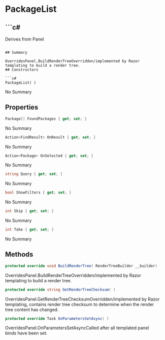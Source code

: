 # PackageList

## ```c#
Derives from Panel
```

## Summary

OverridesPanel.BuildRenderTreeOverridden/implemented by Razor templating to build a render tree.
## Constructors

```c#
PackageList( ) 
```
No Summary
## Properties

```c#
Package[] FoundPackages { get; set; } 
```
No Summary
```c#
Action<FindResult> OnResult { get; set; } 
```
No Summary
```c#
Action<Package> OnSelected { get; set; } 
```
No Summary
```c#
string Query { get; set; } 
```
No Summary
```c#
bool ShowFilters { get; set; } 
```
No Summary
```c#
int Skip { get; set; } 
```
No Summary
```c#
int Take { get; set; } 
```
No Summary
## Methods

```c#
protected override void BuildRenderTree( RenderTreeBuilder __builder) 
```
OverridesPanel.BuildRenderTreeOverridden/implemented by Razor templating to build a render tree.
```c#
protected override string GetRenderTreeChecksum( ) 
```
OverridesPanel.GetRenderTreeChecksumOverridden/implemented by Razor templating, contains render tree checksum to determine when the render tree content has changed.
```c#
protected override Task OnParametersSetAsync( ) 
```
OverridesPanel.OnParametersSetAsyncCalled after all templated panel binds have been set.
